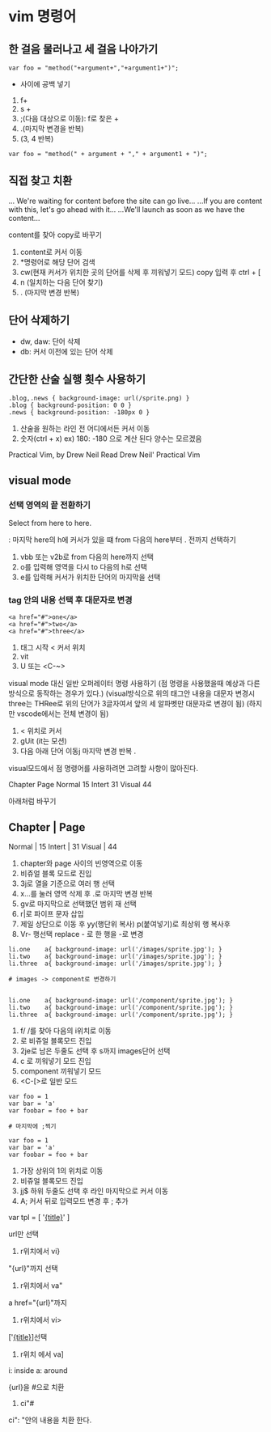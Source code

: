 # vim 명령어

## 한 걸음 물러나고 세 걸음 나아가기

```
var foo = "method("+argument+","+argument1+")";
```

- 사이에 공백 넣기

1. f+
2. s + <esc>
3. ;(다음 대상으로 이동): f로 찾은 +
4. .(마지막 변경을 반복)
5. (3, 4 반복)

```
var foo = "method(" + argument + "," + argument1 + ")";
```

## 직접 찾고 치환

... We're waiting for content before the site can go live...
...If you are content with this, let's go ahead with it...
...We'll launch as soon as we have the content...

content를 찾아 copy로 바꾸기

1. content로 커서 이동
2. \*명령어로 해당 단어 검색
3. cw(현재 커서가 위치한 곳의 단어를 삭제 후 끼워넣기 모드) copy 입력 후 ctrl + [
4. n (일치하는 다음 단어 찾기)
5. . (마지막 변경 반복)

## 단어 삭제하기

- dw, daw: 단어 삭제
- db: 커서 이전에 있는 단어 삭제

## 간단한 산술 실행 횟수 사용하기

```
.blog,.news { background-image: url(/sprite.png) }
.blog { background-position: 0 0 }
.news { background-position: -180px 0 }
```

1. 산술을 원하는 라인 전 어디에서든 커서 이동
2. 숫자<C-x>(ctrl + x) ex) 180<C-x>: -180 으로 계산 된다
   양수는 모르겠음

Practical Vim, by Drew Neil
Read Drew Neil' Practical Vim

## visual mode

### 선택 영역의 끝 전환하기

Select from here to here.

: 마지막 here의 h에 커서가 있을 떄 from 다음의 here부터 . 전까지 선택하기

1. vbb 또는 v2b로 from 다음의 here까지 선택
2. o를 입력해 영역을 다시 to 다음의 h로 선택
3. e를 입력해 커서가 위치한 단어의 마지막을 선택

### tag 안의 내용 선택 후 대문자로 변경

```
<a href="#">one</a>
<a href="#">two</a>
<a href="#">three</a>
```

1. 태그 시작 < 커서 위치
2. vit
3. U 또는 <C-~>

visual mode 대신 일반 오퍼레이터 명령 사용하기
(점 명령을 사용했을때 예상과 다른 방식으로 동작하는 경우가 있다.)
(visual방식으로 위의 태그안 내용을 대문자 변경시 three는 THRee로 위의 단어가 3글자여서 앞의 세 알파벳만 대문자로 변경이 됨)
(하지만 vscode에서는 전체 변경이 됨)

1. < 위치로 커서
2. gUit (it는 모션)
3. 다음 아래 단어 이동j 마지막 변경 반복 .

visual모드에서 점 명령어를 사용하려면 고려할 사항이 많아진다.

Chapter Page
Normal 15
Intert 31
Visual 44

아래처럼 바꾸기

## Chapter | Page

Normal | 15
Intert | 31
Visual | 44

1. chapter와 page 사이의 빈영역으로 이동
2. <C-v>비쥬얼 블록 모드로 진입
3. 3j로 열을 기준으로 여러 행 선택
4. x...를 눌러 영역 삭제 후 .로 마지막 변경 반복
5. gv로 마지막으로 선택했던 범위 재 선택
6. r|로 파이프 문자 삽입
7. 제일 상단으로 이동 후 yy(행단위 복사) p(붙여넣기)로 최상위 행 복사후
8. Vr- 행선택 replace - 로 한 행을 -로 변경

```
li.one    a{ background-image: url('/images/sprite.jpg'); }
li.two    a{ background-image: url('/images/sprite.jpg'); }
li.three  a{ background-image: url('/images/sprite.jpg'); }

# images -> component로 변경하기


li.one    a{ background-image: url('/component/sprite.jpg'); }
li.two    a{ background-image: url('/component/sprite.jpg'); }
li.three  a{ background-image: url('/component/sprite.jpg'); }
```

1. f/ /를 찾아 다음의 i위치로 이동
2. <C-v>로 비쥬얼 블록모드 진입
3. 2je로 남은 두줄도 선택 후 s까지 images단어 선택
4. c 로 끼워넣기 모드 진입
5. component 끼워넣기 모드
6. <C-[>로 일반 모드

```
var foo = 1
var bar = 'a'
var foobar = foo + bar

# 마지막에 ;찍기

var foo = 1
var bar = 'a'
var foobar = foo + bar

```

1. 가장 상위의 1의 위치로 이동
2. <C-v> 비쥬얼 블록모드 진입
3. jj$ 하위 두줄도 선택 후 라인 마지막으로 커서 이동
4. A; 커서 뒤로 입력모드 변경 후 ; 추가

var tpl = [
'<a href="{url}">{title}</a>'
]

url만 선택

1. r위치에서 vi}

"{url}"까지 선택

1. r위치에서 va"

a href="{url}"까지

1. r위치에서 vi>

['<a href="{url}">{title}</a>]선택

1. r위치 에서 va]

i: inside
a: around

{url}을 #으로 치환

1. ci"#

ci": "안의 내용을 치환 한다.

